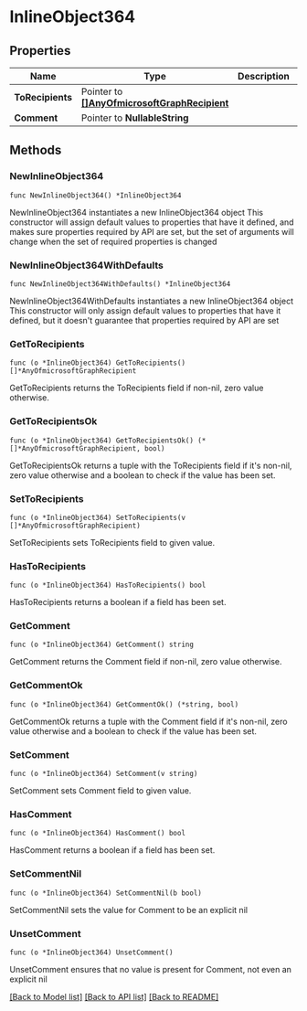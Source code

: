 # InlineObject364

## Properties

Name | Type | Description | Notes
------------ | ------------- | ------------- | -------------
**ToRecipients** | Pointer to [**[]AnyOfmicrosoftGraphRecipient**](AnyOfmicrosoftGraphRecipient.md) |  | [optional] 
**Comment** | Pointer to **NullableString** |  | [optional] 

## Methods

### NewInlineObject364

`func NewInlineObject364() *InlineObject364`

NewInlineObject364 instantiates a new InlineObject364 object
This constructor will assign default values to properties that have it defined,
and makes sure properties required by API are set, but the set of arguments
will change when the set of required properties is changed

### NewInlineObject364WithDefaults

`func NewInlineObject364WithDefaults() *InlineObject364`

NewInlineObject364WithDefaults instantiates a new InlineObject364 object
This constructor will only assign default values to properties that have it defined,
but it doesn't guarantee that properties required by API are set

### GetToRecipients

`func (o *InlineObject364) GetToRecipients() []*AnyOfmicrosoftGraphRecipient`

GetToRecipients returns the ToRecipients field if non-nil, zero value otherwise.

### GetToRecipientsOk

`func (o *InlineObject364) GetToRecipientsOk() (*[]*AnyOfmicrosoftGraphRecipient, bool)`

GetToRecipientsOk returns a tuple with the ToRecipients field if it's non-nil, zero value otherwise
and a boolean to check if the value has been set.

### SetToRecipients

`func (o *InlineObject364) SetToRecipients(v []*AnyOfmicrosoftGraphRecipient)`

SetToRecipients sets ToRecipients field to given value.

### HasToRecipients

`func (o *InlineObject364) HasToRecipients() bool`

HasToRecipients returns a boolean if a field has been set.

### GetComment

`func (o *InlineObject364) GetComment() string`

GetComment returns the Comment field if non-nil, zero value otherwise.

### GetCommentOk

`func (o *InlineObject364) GetCommentOk() (*string, bool)`

GetCommentOk returns a tuple with the Comment field if it's non-nil, zero value otherwise
and a boolean to check if the value has been set.

### SetComment

`func (o *InlineObject364) SetComment(v string)`

SetComment sets Comment field to given value.

### HasComment

`func (o *InlineObject364) HasComment() bool`

HasComment returns a boolean if a field has been set.

### SetCommentNil

`func (o *InlineObject364) SetCommentNil(b bool)`

 SetCommentNil sets the value for Comment to be an explicit nil

### UnsetComment
`func (o *InlineObject364) UnsetComment()`

UnsetComment ensures that no value is present for Comment, not even an explicit nil

[[Back to Model list]](../README.md#documentation-for-models) [[Back to API list]](../README.md#documentation-for-api-endpoints) [[Back to README]](../README.md)


